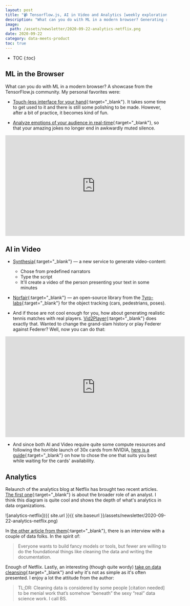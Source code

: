 ```yaml
---
layout: post
title: "📹 Tensorflow.js, AI in Video and Analytics [weekly explorations]"
description: "What can you do with ML in a modern browser? Generating realistic footage of tennis matches. Analytical cultures for the grown-ups."
image:
  path: /assets/newsletter/2020-09-22-analytics-netflix.png
date: 2020-09-22
category: data-meets-product
toc: true
---
```

* TOC
{:toc}

## ML in the Browser

What can you do with ML in a modern browser? A showcase from the TensorFlow.js community. My personal favorites were:

* [Touch-less interface for your hand](https://demos.touch-less.dev/){:target="_blank"}. It takes some time to get used to it and there is still some polishing to be made. However, after a bit of practice, it becomes kind of fun.

* [Analyze emotions of your audience in real-time](https://enjoyingthe.show/#explainer){:target="_blank"}, so that your amazing jokes no longer end in awkwardly muted silence.

<iframe width="560" height="315" src="https://www.youtube-nocookie.com/embed/fZ1rzawCPD4?controls=0" frameborder="0" allow="accelerometer; autoplay; clipboard-write; encrypted-media; gyroscope; picture-in-picture" allowfullscreen></iframe>

## AI in Video

* [Synthesia](https://www.synthesia.io/){:target="_blank"} — a new service to generate video-content:

  * Chose from predefined narrators
  * Type the script
  * It'll create a video of the person presenting your text in some minutes

* [Norfair](https://github.com/tryolabs/norfair){:target="_blank"} — an open-source library from the [Tyro-labs](https://tryolabs.com/blog/2020/09/10/releasing-norfair-an-open-source-library-for-object-tracking/){:target="_blank"} for the object tracking (cars, pedestrians, poses).

* And if those are not cool enough for you, how about generating realistic tennis matches with real players. [Vid2Player](https://cs.stanford.edu/~haotianz/research/vid2player/){:target="_blank"} does exactly that. Wanted to change the grand-slam history or play Federer against Federer? Well, now you can do that:

<iframe width="560" height="315" src="https://www.youtube.com/embed/GnZUIuOzgQc" frameborder="0" allow="accelerometer; autoplay; clipboard-write; encrypted-media; gyroscope; picture-in-picture" allowfullscreen></iframe>

* And since both AI and Video require quite some compute resources and following the horrible launch of 30x cards from NVIDIA, [here is a guide](http://timdettmers.com/2020/09/07/which-gpu-for-deep-learning/){:target="_blank"} on how to chose the one that suits you best while waiting for the cards' availability.

## Analytics

Relaunch of the analytics blog at Netflix has brought two recent articles. [The first one](https://netflixtechblog.com/analytics-at-netflix-who-we-are-and-what-we-do-7d9c08fe6965?source=rss----2615bd06b42e---4){:target="_blank"} is about the broader role of an analyst. I think this diagram is quite cool and shows the depth of what's analytics in data organizations.

![analytics-netflix]({{ site.url }}{{ site.baseurl }}/assets/newsletter/2020-09-22-analytics-netflix.png)

In [the other article from them](https://netflixtechblog.com/how-our-paths-brought-us-to-data-and-netflix-4eced44a6872?source=rss----2615bd06b42e---4){:target="_blank"}, there is an interview with a couple of data folks. In the spirit of:

> Everyone wants to build fancy models or tools, but fewer are willing to do the foundational things like cleaning the data and writing the documentation.

Enough of Netflix. Lastly, an interesting (though quite wordy) [take on data cleansing](https://counting.substack.com/p/data-cleaning-is-analysis-not-grunt){:target="_blank"} and why it's not as simple as it's often presented. I enjoy a lot the attitude from the author:

> TL;DR: Cleaning data is considered by some people [citation needed] to be menial work that’s somehow “beneath” the sexy “real” data science work. I call BS.
